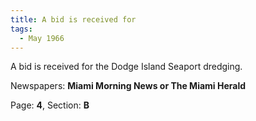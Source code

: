 ```yaml
---  
title: A bid is received for  
tags:  
  - May 1966  
---  
```

  
A bid is received for the Dodge Island Seaport dredging.  
  
Newspapers: **Miami Morning News or The Miami Herald**  
  
Page: **4**, Section: **B** 
